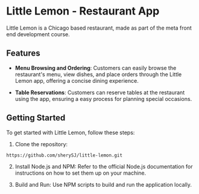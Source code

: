 # Little Lemon - Restaurant App

Little Lemon is a  Chicago based restaurant, made as part of the meta front end development course. 

## Features

- **Menu Browsing and Ordering**: Customers can easily browse the restaurant's menu, view dishes, and place orders through the Little Lemon app, offering a concise dining experience.

- **Table Reservations**: Customers can reserve tables at the restaurant using the app, ensuring a easy process for planning special occasions.


## Getting Started

To get started with Little Lemon, follow these steps:

1. Clone the repository:

`https://github.com/sherySJ/little-lemon.git`


2. Install Node.js and NPM: Refer to the official Node.js documentation for instructions on how to set them up on your machine.

3. Build and Run: Use NPM scripts to build and run the application locally.

